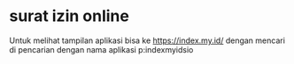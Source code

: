 # surat izin online
Untuk melihat tampilan aplikasi bisa ke https://index.my.id/ dengan mencari di pencarian dengan nama aplikasi p:indexmyidsio
